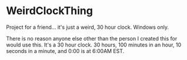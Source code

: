 # WeirdClockThing
Project for a friend... it's just a weird, 30 hour clock. Windows only.

There is no reason anyone else other than the person I created this for would use this. It's a 30 hour clock.
30 hours, 
100 minutes in an hour, 
10 seconds in a minute, 
and 0:00 is at 6:00AM EST.
